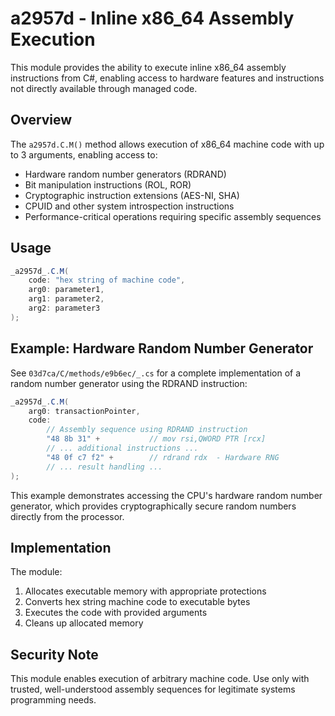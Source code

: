 # a2957d - Inline x86_64 Assembly Execution

This module provides the ability to execute inline x86_64 assembly instructions from C#, enabling access to hardware features and instructions not directly available through managed code.

## Overview

The `a2957d.C.M()` method allows execution of x86_64 machine code with up to 3 arguments, enabling access to:
- Hardware random number generators (RDRAND)
- Bit manipulation instructions (ROL, ROR)
- Cryptographic instruction extensions (AES-NI, SHA)
- CPUID and other system introspection instructions
- Performance-critical operations requiring specific assembly sequences

## Usage

```csharp
_a2957d_.C.M(
    code: "hex string of machine code",
    arg0: parameter1,
    arg1: parameter2, 
    arg2: parameter3
);
```

## Example: Hardware Random Number Generator

See `03d7ca/C/methods/e9b6ec/_.cs` for a complete implementation of a random number generator using the RDRAND instruction:

```csharp
_a2957d_.C.M(
    arg0: transactionPointer,
    code: 
        // Assembly sequence using RDRAND instruction
        "48 8b 31" +           // mov rsi,QWORD PTR [rcx]
        // ... additional instructions ...
        "48 0f c7 f2" +        // rdrand rdx  - Hardware RNG
        // ... result handling ...
);
```

This example demonstrates accessing the CPU's hardware random number generator, which provides cryptographically secure random numbers directly from the processor.

## Implementation

The module:
1. Allocates executable memory with appropriate protections
2. Converts hex string machine code to executable bytes
3. Executes the code with provided arguments
4. Cleans up allocated memory

## Security Note

This module enables execution of arbitrary machine code. Use only with trusted, well-understood assembly sequences for legitimate systems programming needs.